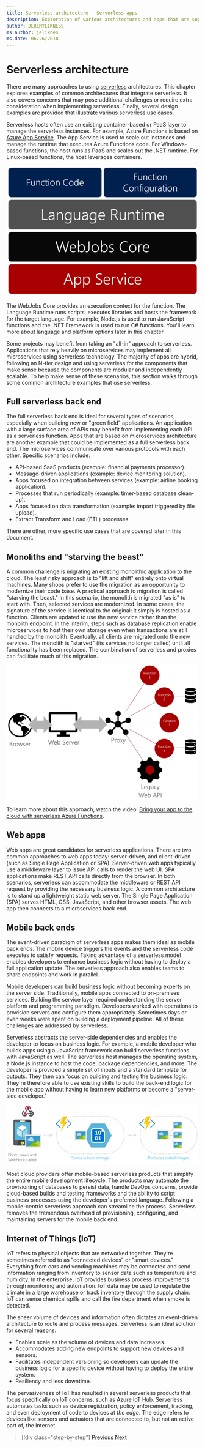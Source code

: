 ```yaml
---
title: Serverless architecture - Serverless apps
description: Exploration of various architectures and apps that are supported by serverless architectures, including web apps, mobile, and IoT.
author: JEREMYLIKNESS
ms.author: jeliknes
ms.date: 06/26/2018
---
```

# Serverless architecture

There are many approaches to using [serverless](https://azure.com/serverless) architectures. This chapter explores examples of common architectures that integrate serverless. It also covers concerns that may pose additional challenges or require extra consideration when implementing serverless. Finally, several design examples are provided that illustrate various serverless use cases.

Serverless hosts often use an existing container-based or PaaS layer to manage the serverless instances. For example, Azure Functions is based on [Azure App Service](/azure/app-service/). The App Service is used to scale out instances and manage the runtime that executes Azure Functions code. For Windows-based functions, the host runs as PaaS and scales out the .NET runtime. For Linux-based functions, the host leverages containers.

![Azure Functions architecture](./media/azure-functions-architecture.png)

The WebJobs Core provides an execution context for the function. The Language Runtime runs scripts, executes libraries and hosts the framework for the target language. For example, Node.js is used to run JavaScript functions and the .NET Framework is used to run C# functions. You'll learn more about language and platform options later in this chapter.

Some projects may benefit from taking an "all-in" approach to serverless. Applications that rely heavily on microservices may implement all microservices using serverless technology. The majority of apps are hybrid, following an N-tier design and using serverless for the components that make sense because the components are modular and independently scalable. To help make sense of these scenarios, this section walks through some common architecture examples that use serverless.

## Full serverless back end

The full serverless back end is ideal for several types of scenarios, especially when building new or "green field" applications. An application with a large surface area of APIs may benefit from implementing each API as a serverless function. Apps that are based on microservices architecture are another example that could be implemented as a full serverless back end. The microservices communicate over various protocols with each other. Specific scenarios include:

- API-based SaaS products (example: financial payments processor).
- Message-driven applications (example: device monitoring solution).
- Apps focused on integration between services (example: airline booking application).
- Processes that run periodically (example: timer-based database clean-up).
- Apps focused on data transformation (example: import triggered by file upload).
- Extract Transform and Load (ETL) processes.

There are other, more specific use cases that are covered later in this document.

## Monoliths and "starving the beast"

A common challenge is migrating an existing monolithic application to the cloud. The least risky approach is to "lift and shift" entirely onto virtual machines. Many shops prefer to use the migration as an opportunity to modernize their code base. A practical approach to migration is called "starving the beast." In this scenario, the monolith is migrated "as is" to start with. Then, selected services are modernized. In some cases, the signature of the service is identical to the original: it simply is hosted as a function. Clients are updated to use the new service rather than the monolith endpoint. In the interim, steps such as database replication enable microservices to host their own storage even when transactions are still handled by the monolith. Eventually, all clients are migrated onto the new services. The monolith is "starved" (its services no longer called) until all functionality has been replaced. The combination of serverless and proxies can facilitate much of this migration.

![Serverless monolith migration](./media/serverless-monolith-migration.png)

To learn more about this approach, watch the video: [Bring your app to the cloud with serverless Azure Functions](/Events/Connect/2017/E102).

## Web apps

Web apps are great candidates for serverless applications. There are two common approaches to web apps today: server-driven, and client-driven (such as Single Page Application or SPA). Server-driven web apps typically use a middleware layer to issue API calls to render the web UI. SPA applications make REST API calls directly from the browser. In both scenarios, serverless can accommodate the middleware or REST API request by providing the necessary business logic. A common architecture is to stand up a lightweight static web server. The Single Page Application (SPA) serves HTML, CSS, JavaScript, and other browser assets. The web app then connects to a microservices back end.

## Mobile back ends

The event-driven paradigm of serverless apps makes them ideal as mobile back ends. The mobile device triggers the events and the serverless code executes to satisfy requests. Taking advantage of a serverless model enables developers to enhance business logic without having to deploy a full application update. The serverless approach also enables teams to share endpoints and work in parallel.

Mobile developers can build business logic without becoming experts on the server side. Traditionally, mobile apps connected to on-premises services. Building the service layer required understanding the server platform and programming paradigm. Developers worked with operations to provision servers and configure them appropriately. Sometimes days or even weeks were spent on building a deployment pipeline. All of these challenges are addressed by serverless.

Serverless abstracts the server-side dependencies and enables the developer to focus on business logic. For example, a mobile developer who builds apps using a JavaScript framework can build serverless functions with JavaScript as well. The serverless host manages the operating system, a Node.js instance to host the code, package dependencies, and more. The developer is provided a simple set of inputs and a standard template for outputs. They then can focus on building and testing the business logic. They're therefore able to use existing skills to build the back-end logic for the mobile app without having to learn new platforms or become a "server-side developer."

![Serverless mobile back end](./media/serverless-mobile-backend.png)

Most cloud providers offer mobile-based serverless products that simplify the entire mobile development lifecycle. The products may automate the provisioning of databases to persist data, handle DevOps concerns, provide cloud-based builds and testing frameworks and the ability to script business processes using the developer's preferred language. Following a mobile-centric serverless approach can streamline the process. Serverless removes the tremendous overhead of provisioning, configuring, and maintaining servers for the mobile back end.

## Internet of Things (IoT)

IoT refers to physical objects that are networked together. They're sometimes referred to as "connected devices" or "smart devices." Everything from cars and vending machines may be connected and send information ranging from inventory to sensor data such as temperature and humidity. In the enterprise, IoT provides business process improvements through monitoring and automation. IoT data may be used to regulate the climate in a large warehouse or track inventory through the supply chain. IoT can sense chemical spills and call the fire department when smoke is detected.

The sheer volume of devices and information often dictates an event-driven architecture to route and process messages. Serverless is an ideal solution for several reasons:

- Enables scale as the volume of devices and data increases.
- Accommodates adding new endpoints to support new devices and sensors.
- Facilitates independent versioning so developers can update the business logic for a specific device without having to deploy the entire system.
- Resiliency and less downtime.

The pervasiveness of IoT has resulted in several serverless products that focus specifically on IoT concerns, such as [Azure IoT Hub](/azure/iot-hub). Serverless automates tasks such as device registration, policy enforcement, tracking, and even deployment of code to devices at *the edge*. The edge refers to devices like sensors and actuators that are connected to, but not an active part of, the Internet.

>[!div class="step-by-step"]
>[Previous](architecture-approaches.md)
>[Next](serverless-architecture-considerations.md)
